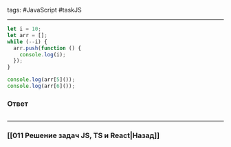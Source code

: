 tags: #JavaScript #taskJS 
____

```js
let i = 10;
let arr = [];
while (--i) {
  arr.push(function () {
    console.log(i);
  });
}

console.log(arr[5]());
console.log(arr[6]());

```

### Ответ

```js

```

___
### [[011 Решение задач JS, TS и React|Назад]]